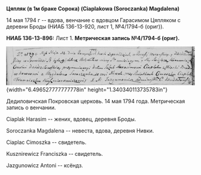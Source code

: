 **Цяпляк (в 1м браке Сорока) (Ciaplakowa (Soroczanka) Magdalena)**

14 мая 1794 г -- вдова, венчание с вдовцом Гарасимом Цяпляком с деревни
Броды (НИАБ 136-13-920, лист 1, №4/1794-б (ориг)).

**НИАБ 136-13-896:** Лист 1. **Метрическая запись №4/1794-б (ориг).**

![](./media/4d57566725c40160510c2506fac4efdc4e4f7656.png){width="6.496527777777778in"
height="1.340340113735783in"}

Дедиловичская Покровская церковь. 14 мая 1794 года. Метрическая запись о
венчании.

Ciaplak Harasim -- жених, вдовец, деревня Броды.

Soroczanka Magdalena -- невеста, вдова, деревня Нивки.

Ciaplac Cimoszka -- свидетель.

Kusznirewicz Franciszka -- свидетель.

Jazgunowicz Antoni -- ксёндз.
